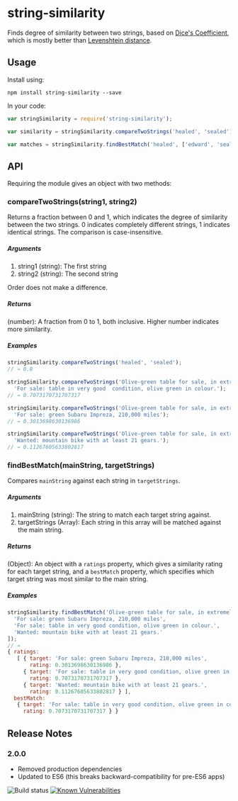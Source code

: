 string-similarity
=================

Finds degree of similarity between two strings, based on [Dice's Coefficient](http://en.wikipedia.org/wiki/S%C3%B8rensen%E2%80%93Dice_coefficient), which is mostly better than [Levenshtein distance](http://en.wikipedia.org/wiki/Levenshtein_distance).

## Usage
Install using:

```shell
npm install string-similarity --save
```

In your code:

```javascript
var stringSimilarity = require('string-similarity');

var similarity = stringSimilarity.compareTwoStrings('healed', 'sealed'); 

var matches = stringSimilarity.findBestMatch('healed', ['edward', 'sealed', 'theatre']);
```
## API

Requiring the module gives an object with two methods:

### compareTwoStrings(string1, string2)

Returns a fraction between 0 and 1, which indicates the degree of similarity between the two strings. 0 indicates completely different strings, 1 indicates identical strings. The comparison is case-insensitive.

##### Arguments
  
1. string1 (string): The first string
2. string2 (string): The second string
  
Order does not make a difference.
  
##### Returns
  
(number): A fraction from 0 to 1, both inclusive. Higher number indicates more similarity.

##### Examples
  
```javascript
stringSimilarity.compareTwoStrings('healed', 'sealed');
// → 0.8

stringSimilarity.compareTwoStrings('Olive-green table for sale, in extremely good condition.', 
  'For sale: table in very good  condition, olive green in colour.');
// → 0.7073170731707317

stringSimilarity.compareTwoStrings('Olive-green table for sale, in extremely good condition.', 
  'For sale: green Subaru Impreza, 210,000 miles');
// → 0.3013698630136986

stringSimilarity.compareTwoStrings('Olive-green table for sale, in extremely good condition.', 
  'Wanted: mountain bike with at least 21 gears.');
// → 0.11267605633802817
```

### findBestMatch(mainString, targetStrings)

Compares `mainString` against each string in `targetStrings`.

##### Arguments

1. mainString (string): The string to match each target string against.
2. targetStrings (Array): Each string in this array will be matched against the main string.

##### Returns
(Object): An object with a `ratings` property, which gives a similarity rating for each target string, and a `bestMatch` property, which specifies which target string was most similar to the main string.

##### Examples
```javascript
stringSimilarity.findBestMatch('Olive-green table for sale, in extremely good condition.', [
  'For sale: green Subaru Impreza, 210,000 miles', 
  'For sale: table in very good condition, olive green in colour.', 
  'Wanted: mountain bike with at least 21 gears.'
]);
// → 
{ ratings:
   [ { target: 'For sale: green Subaru Impreza, 210,000 miles',
       rating: 0.3013698630136986 },
     { target: 'For sale: table in very good condition, olive green in colour.',
       rating: 0.7073170731707317 },
     { target: 'Wanted: mountain bike with at least 21 gears.',
       rating: 0.11267605633802817 } ],
  bestMatch:
   { target: 'For sale: table in very good condition, olive green in colour.',
     rating: 0.7073170731707317 } }
```

## Release Notes

### 2.0.0
* Removed production dependencies
* Updated to ES6 (this breaks backward-compatibility for pre-ES6 apps)


![Build status](https://codeship.com/projects/2aa453d0-0959-0134-8a76-4abcb29fe9b4/status?branch=master)
[![Known Vulnerabilities](https://snyk.io/test/github/aceakash/string-similarity/badge.svg)](https://snyk.io/test/github/aceakash/string-similarity)
